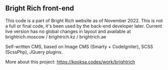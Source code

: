 ## Bright Rich front-end
This code is a part of Bright Rich website as of November 2022. This is not a full or final code, it's been used by the back-end developer later.
Current live version has no global changes in layout and available at brightrich.moscow / brightrich.kz / brightrich.ae

Self-written CMS, based on Image CMS (Smarty + CodeIgniter), SCSS (ScssPhp), JQuery plugins.

More about this project: https://kooksa.codes/work/brightrich